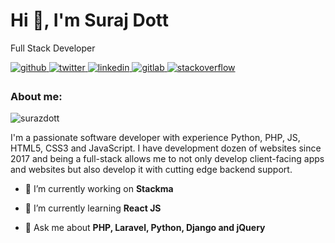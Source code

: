 <h1 align="left">Hi 👋, I'm Suraj Dott</h1>

<p align="left">Full Stack Developer</p>

<p align="left">
<a href="https://github.com/surazdott" target="_blank">
<img src=https://img.shields.io/badge/github-%2324292e.svg?&style=for-the-badge&logo=github&logoColor=white alt=github style="margin-bottom: 5px;" />
</a>
<a href="https://twitter.com/surajdatheputhe" target="_blank">
<img src=https://img.shields.io/badge/twitter-%2300acee.svg?&style=for-the-badge&logo=twitter&logoColor=white alt=twitter style="margin-bottom: 5px;" />
</a>
<a href="https://linkedin.com/in/suraj-datheputhe" target="_blank">
<img src=https://img.shields.io/badge/linkedin-%231E77B5.svg?&style=for-the-badge&logo=linkedin&logoColor=white alt=linkedin style="margin-bottom: 5px;" />
</a>
<a href="https://gitlab.com/surajdatheputhe" target="_blank">
<img src=https://img.shields.io/badge/gitlab-330F63.svg?&style=for-the-badge&logo=gitlab&logoColor=white alt=gitlab style="margin-bottom: 5px;" />
</a>
<a href="https://stackoverflow.com/users/12391092/suraj-datheputhe" target="_blank">
<img src=https://img.shields.io/badge/stackoverflow-%23F28032.svg?&style=for-the-badge&logo=stackoverflow&logoColor=white alt=stackoverflow style="margin-bottom: 5px;" />
</a>  
</p>

<h3 align="left">About me:</h3>

<p align="left"> <img src="https://komarev.com/ghpvc/?username=surazdott&label=Profile%20views&color=0e75b6&style=flat" alt="surazdott" /> </p>

<p align="left">I'm a passionate software developer with experience Python, PHP, JS, HTML5, CSS3 and JavaScript. I have development dozen of websites since 2017 and being a full-stack allows me to not only develop client-facing apps and websites but also develop it with cutting edge backend support.</p>

- 🔭 I’m currently working on **Stackma**

- 🌱 I’m currently learning **React JS**

- 💬 Ask me about **PHP, Laravel, Python, Django and jQuery**
